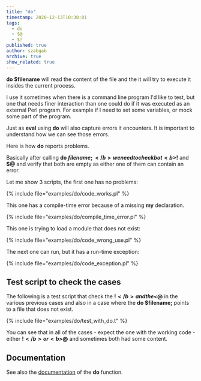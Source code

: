 ```yaml
---
title: "do"
timestamp: 2020-12-13T10:30:01
tags:
  - do
  - $@
  - $!
published: true
author: szabgab
archive: true
show_related: true
---
```



<b>do $filename</b> will read the content of the file and the it will try to execute it insides the current process.

I use it sometimes when there is a command line program I'd like to test, but one that needs finer interaction
than one could do if it was executed as an external Perl program. For example if I need to set some variables, or
mock some part of the program.

Just as <b>eval</b> using <b>do</b> will also capture errors it encounters. It is important to understand how we can
see those errors.

Here is how <b>do</b> reports problems.


Basically after calling <b>do $filename;</b>we need to check bot <b>$!</b> and <b>$@</b> and verify that both are empty
as either one of them can contain an error.

Let me show 3 scripts, the first one has no problems:

{% include file="examples/do/code_works.pl" %}

This one has a compile-time error because of a missing <b>my</b> declaration.

{% include file="examples/do/compile_time_error.pl" %}

This one is trying to load a module that does not exist:

{% include file="examples/do/code_wrong_use.pl" %}

The next one can run, but it has a run-time exception:

{% include file="examples/do/code_exception.pl" %}

## Test script to check the cases

The following is a test script that check the <b>$!</b> and the <$@</b> in the various previous cases and also
in a case where the <b>do $filename;</b> points to a file that does not exist.

{% include file="examples/do/test_with_do.t" %}

You can see that in all of the cases - expect the one with the working code - either <b>$!</b> or <b>$@</b> and sometimes both had some content.

## Documentation

See also the [documentation](https://metacpan.org/pod/distribution/perl/pod/perlfunc.pod#do-BLOCK) of the <b>do</b> function.
